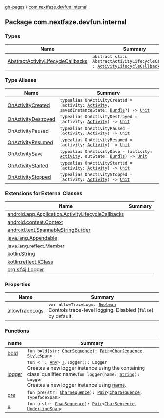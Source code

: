[gh-pages](../index.md) / [com.nextfaze.devfun.internal](./index.md)

## Package com.nextfaze.devfun.internal

### Types

| Name | Summary |
|---|---|
| [AbstractActivityLifecycleCallbacks](-abstract-activity-lifecycle-callbacks/index.md) | `abstract class AbstractActivityLifecycleCallbacks : `[`ActivityLifecycleCallbacks`](https://developer.android.com/reference/android/app/Application/ActivityLifecycleCallbacks.html) |

### Type Aliases

| Name | Summary |
|---|---|
| [OnActivityCreated](-on-activity-created.md) | `typealias OnActivityCreated = (activity: `[`Activity`](https://developer.android.com/reference/android/app/Activity.html)`, savedInstanceState: `[`Bundle`](https://developer.android.com/reference/android/os/Bundle.html)`?) -> `[`Unit`](https://kotlinlang.org/api/latest/jvm/stdlib/kotlin/-unit/index.html) |
| [OnActivityDestroyed](-on-activity-destroyed.md) | `typealias OnActivityDestroyed = (activity: `[`Activity`](https://developer.android.com/reference/android/app/Activity.html)`) -> `[`Unit`](https://kotlinlang.org/api/latest/jvm/stdlib/kotlin/-unit/index.html) |
| [OnActivityPaused](-on-activity-paused.md) | `typealias OnActivityPaused = (activity: `[`Activity`](https://developer.android.com/reference/android/app/Activity.html)`) -> `[`Unit`](https://kotlinlang.org/api/latest/jvm/stdlib/kotlin/-unit/index.html) |
| [OnActivityResumed](-on-activity-resumed.md) | `typealias OnActivityResumed = (activity: `[`Activity`](https://developer.android.com/reference/android/app/Activity.html)`) -> `[`Unit`](https://kotlinlang.org/api/latest/jvm/stdlib/kotlin/-unit/index.html) |
| [OnActivitySave](-on-activity-save.md) | `typealias OnActivitySave = (activity: `[`Activity`](https://developer.android.com/reference/android/app/Activity.html)`, outState: `[`Bundle`](https://developer.android.com/reference/android/os/Bundle.html)`) -> `[`Unit`](https://kotlinlang.org/api/latest/jvm/stdlib/kotlin/-unit/index.html) |
| [OnActivityStarted](-on-activity-started.md) | `typealias OnActivityStarted = (activity: `[`Activity`](https://developer.android.com/reference/android/app/Activity.html)`) -> `[`Unit`](https://kotlinlang.org/api/latest/jvm/stdlib/kotlin/-unit/index.html) |
| [OnActivityStopped](-on-activity-stopped.md) | `typealias OnActivityStopped = (activity: `[`Activity`](https://developer.android.com/reference/android/app/Activity.html)`) -> `[`Unit`](https://kotlinlang.org/api/latest/jvm/stdlib/kotlin/-unit/index.html) |

### Extensions for External Classes

| Name | Summary |
|---|---|
| [android.app.Application.ActivityLifecycleCallbacks](android.app.-application.-activity-lifecycle-callbacks/index.md) |  |
| [android.content.Context](android.content.-context/index.md) |  |
| [android.text.SpannableStringBuilder](android.text.-spannable-string-builder/index.md) |  |
| [java.lang.Appendable](java.lang.-appendable/index.md) |  |
| [java.lang.reflect.Member](java.lang.reflect.-member/index.md) |  |
| [kotlin.String](kotlin.-string/index.md) |  |
| [kotlin.reflect.KClass](kotlin.reflect.-k-class/index.md) |  |
| [org.slf4j.Logger](org.slf4j.-logger/index.md) |  |

### Properties

| Name | Summary |
|---|---|
| [allowTraceLogs](allow-trace-logs.md) | `var allowTraceLogs: `[`Boolean`](https://kotlinlang.org/api/latest/jvm/stdlib/kotlin/-boolean/index.html)<br>Controls trace-level logging. Disabled (`false`) by default. |

### Functions

| Name | Summary |
|---|---|
| [bold](bold.md) | `fun bold(str: `[`CharSequence`](https://kotlinlang.org/api/latest/jvm/stdlib/kotlin/-char-sequence/index.html)`): `[`Pair`](https://kotlinlang.org/api/latest/jvm/stdlib/kotlin/-pair/index.html)`<`[`CharSequence`](https://kotlinlang.org/api/latest/jvm/stdlib/kotlin/-char-sequence/index.html)`, `[`StyleSpan`](https://developer.android.com/reference/android/text/style/StyleSpan.html)`>` |
| [logger](logger.md) | `fun <T : `[`Any`](https://kotlinlang.org/api/latest/jvm/stdlib/kotlin/-any/index.html)`> `[`T`](logger.md#T)`.logger(): Logger`<br>Creates a new logger instance using the containing class' qualified name.`fun logger(name: `[`String`](https://kotlinlang.org/api/latest/jvm/stdlib/kotlin/-string/index.html)`): Logger`<br>Creates a new logger instance using [name](logger.md#com.nextfaze.devfun.internal$logger(kotlin.String)/name). |
| [pre](pre.md) | `fun pre(str: `[`CharSequence`](https://kotlinlang.org/api/latest/jvm/stdlib/kotlin/-char-sequence/index.html)`): `[`Pair`](https://kotlinlang.org/api/latest/jvm/stdlib/kotlin/-pair/index.html)`<`[`CharSequence`](https://kotlinlang.org/api/latest/jvm/stdlib/kotlin/-char-sequence/index.html)`, `[`TypefaceSpan`](https://developer.android.com/reference/android/text/style/TypefaceSpan.html)`>` |
| [u](u.md) | `fun u(str: `[`CharSequence`](https://kotlinlang.org/api/latest/jvm/stdlib/kotlin/-char-sequence/index.html)`): `[`Pair`](https://kotlinlang.org/api/latest/jvm/stdlib/kotlin/-pair/index.html)`<`[`CharSequence`](https://kotlinlang.org/api/latest/jvm/stdlib/kotlin/-char-sequence/index.html)`, `[`UnderlineSpan`](https://developer.android.com/reference/android/text/style/UnderlineSpan.html)`>` |
